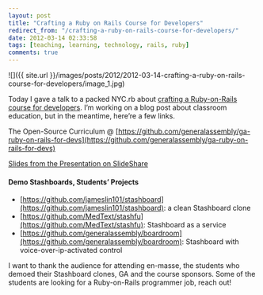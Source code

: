 ```yaml
---
layout: post
title: "Crafting a Ruby on Rails Course for Developers"
redirect_from: "/crafting-a-ruby-on-rails-course-for-developers/"
date: 2012-03-14 02:33:58
tags: [teaching, learning, technology, rails, ruby]
comments: true
---
```

![]({{ site.url }}/images/posts/2012/2012-03-14-crafting-a-ruby-on-rails-course-for-developers/image_1.jpg)

Today I gave a talk to a packed NYC.rb about [crafting a Ruby-on-Rails course for developers](http://www.meetup.com/NYC-rb/events/46696902/). I’m working on a blog post about classroom education, but in the meantime, here’re a few links.

The Open-Source Curriculum @ [https://github.com/generalassembly/ga-ruby-on-rails-for-devs](https://github.com/generalassembly/ga-ruby-on-rails-for-devs)

[Slides from the Presentation on SlideShare](http://www.slideshare.net/dblockdotorg/crafting-a-rubyonrails-course-for-developers)

#### Demo Stashboards, Students’ Projects

- [https://github.com/jameslin101/stashboard](https://github.com/jameslin101/stashboard): a clean Stashboard clone
- [https://github.com/MedText/stashfu](https://github.com/MedText/stashfu): Stashboard as a service
- [https://github.com/generalassembly/boardroom](https://github.com/generalassembly/boardroom): Stashboard with voice-over-ip-activated control

I want to thank the audience for attending en-masse, the students who demoed their Stashboard clones, GA and the course sponsors. Some of the students are looking for a Ruby-on-Rails programmer job, reach out!
